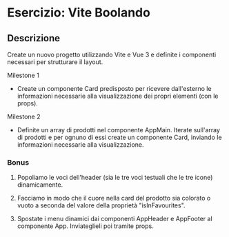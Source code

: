 # Esercizio: Vite Boolando

## Descrizione

Create un nuovo progetto utilizzando Vite e Vue 3 e definite i componenti necessari per strutturare il layout.

Milestone 1
- Create un componente Card predisposto per ricevere dall'esterno le informazioni necessarie alla visualizzazione dei propri elementi (con le props).

Milestone 2
- Definite un array di prodotti nel componente AppMain. Iterate sull'array di prodotti e per ognuno di essi create un componente Card, inviando le informazioni necessarie alla visualizzazione.


### Bonus
1) Popoliamo le voci dell'header (sia le tre voci testuali che le tre icone) dinamicamente.

2) Facciamo in modo che il cuore nella card del prodotto sia colorato o vuoto a seconda del valore della proprietà "isInFavourites".

3) Spostate i menu dinamici dai componenti AppHeader e AppFooter al componente App. Inviateglieli poi tramite props.